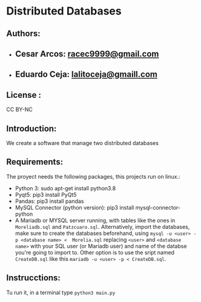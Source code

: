 # Distributed Databases
## Authors:
* ## Cesar Arcos: racec9999@gmail.com
* ## Eduardo Ceja: lalitoceja@gmaill.com
## License :
CC BY-NC
## Introduction:
We create a software that manage two distributed databases
## Requirements:
The proyect needs the following packages, this projects run on linux.:
* Python 3: sudo apt-get install python3.8
* Pyqt5: pip3 install PyQt5
* Pandas: pip3 install pandas 
* MySQL Connector (python version): pip3 install mysql-connector-python
* A Mariadb or MYSQL server running, with tables like the ones in `Moreliadb.sql` and `Patzcuaro.sql`. Alternatively, import the databases, make sure to create the databases beforehand, using `mysql -u <user> -p <database name> <  Morelia.sql` replacing `<user>` and `<database name>` with your SQL user (or Mariadb user) and name of the databse you're going to import to. Other option is to use the sript named `CreateDB.sql` like this `mariadb -u <user> -p < CreateDB.sql`.
## Instrucctions:
Tu run it, in a terminal type `python3 main.py` 
